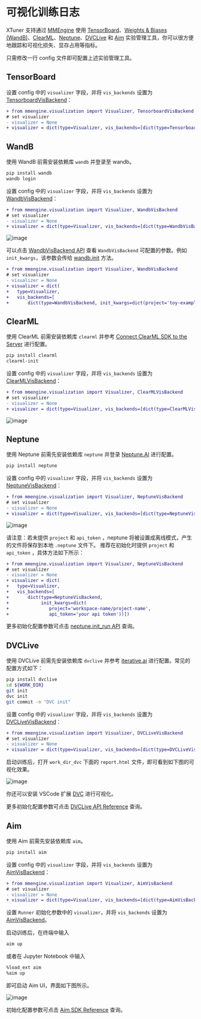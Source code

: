 # 可视化训练日志

XTuner 支持通过 [MMEngine](https://github.com/open-mmlab/mmengine) 使用 [TensorBoard](https://www.tensorflow.org/tensorboard?hl=zh-cn)、[Weights & Biases (WandB)](https://docs.wandb.ai/)、[ClearML](https://clear.ml/docs/latest/docs)、[Neptune](https://docs.neptune.ai/)、[DVCLive](https://dvc.org/doc/dvclive) 和 [Aim](https://aimstack.readthedocs.io/en/latest/overview.html) 实验管理工具，你可以很方便地跟踪和可视化损失、显存占用等指标。

只需修改一行 config 文件即可配置上述实验管理工具。

## TensorBoard

设置 config 中的 `visualizer` 字段，并将 `vis_backends` 设置为 [TensorboardVisBackend](https://github.com/open-mmlab/mmengine/blob/2c4516c62294964065d058d98799402f50afdef6/mmengine/visualization/vis_backend.py#L514)：

```diff
+ from mmengine.visualization import Visualizer, TensorboardVisBackend
# set visualizer
- visualizer = None
+ visualizer = dict(type=Visualizer, vis_backends=[dict(type=TensorboardVisBackend)])
```

## WandB

使用 WandB 前需安装依赖库 `wandb` 并登录至 wandb。

```bash
pip install wandb
wandb login
```

设置 config 中的 `visualizer` 字段，并将 `vis_backends` 设置为 [WandbVisBackend](https://github.com/open-mmlab/mmengine/blob/2c4516c62294964065d058d98799402f50afdef6/mmengine/visualization/vis_backend.py#L330)：

```diff
+ from mmengine.visualization import Visualizer, WandbVisBackend
# set visualizer
- visualizer = None
+ visualizer = dict(type=Visualizer, vis_backends=[dict(type=WandbVisBackend)])
```

![image](https://github.com/InternLM/xtuner/assets/41630003/fc16387a-3c83-4015-9235-8ec811077953)

可以点击 [WandbVisBackend API](https://github.com/open-mmlab/mmengine/blob/2c4516c62294964065d058d98799402f50afdef6/mmengine/visualization/vis_backend.py#L330) 查看 `WandbVisBackend` 可配置的参数。例如 `init_kwargs`，该参数会传给 [wandb.init](https://docs.wandb.ai/ref/python/init) 方法。

```diff
+ from mmengine.visualization import Visualizer, WandbVisBackend
# set visualizer
- visualizer = None
+ visualizer = dict(
+   type=Visualizer,
+   vis_backends=[
+       dict(type=WandbVisBackend, init_kwargs=dict(project='toy-example'))])
```

## ClearML

使用 ClearML 前需安装依赖库 `clearml` 并参考 [Connect ClearML SDK to the Server](https://clear.ml/docs/latest/docs/getting_started/ds/ds_first_steps#connect-clearml-sdk-to-the-server) 进行配置。

```bash
pip install clearml
clearml-init
```

设置 config 中的 `visualizer` 字段，并将 `vis_backends` 设置为 [ClearMLVisBackend](https://github.com/open-mmlab/mmengine/blob/2c4516c62294964065d058d98799402f50afdef6/mmengine/visualization/vis_backend.py#L859)：

```diff
+ from mmengine.visualization import Visualizer, ClearMLVisBackend
# set visualizer
- visualizer = None
+ visualizer = dict(type=Visualizer, vis_backends=[dict(type=ClearMLVisBackend)])
```

![image](https://github.com/InternLM/xtuner/assets/41630003/20961538-83eb-463e-91c5-1a359cb42112)

## Neptune

使用 Neptune 前需先安装依赖库 `neptune` 并登录 [Neptune.AI](https://docs.neptune.ai/) 进行配置。

```bash
pip install neptune
```

设置 config 中的 `visualizer` 字段，并将 `vis_backends` 设置为 [NeptuneVisBackend](https://github.com/open-mmlab/mmengine/blob/2c4516c62294964065d058d98799402f50afdef6/mmengine/visualization/vis_backend.py#L1000)：

```diff
+ from mmengine.visualization import Visualizer, NeptuneVisBackend
# set visualizer
- visualizer = None
+ visualizer = dict(type=Visualizer, vis_backends=[dict(type=NeptuneVisBackend)])
```

![image](https://github.com/InternLM/xtuner/assets/41630003/d346bead-68b3-48f1-ae0d-7ee7031189c8)

请注意：若未提供 `project` 和 `api_token` ，neptune 将被设置成离线模式，产生的文件将保存到本地 `.neptune` 文件下。
推荐在初始化时提供 `project` 和 `api_token` ，具体方法如下所示：

```diff
+ from mmengine.visualization import Visualizer, NeptuneVisBackend
# set visualizer
- visualizer = None
+ visualizer = dict(
+   type=Visualizer,
+   vis_backends=[
+       dict(type=NeptuneVisBackend,
+            init_kwargs=dict(
+               project='workspace-name/project-name',
+               api_token='your api token'))])
```

更多初始化配置参数可点击 [neptune.init_run API](https://docs.neptune.ai/api/neptune/#init_run) 查询。

## DVCLive

使用 DVCLive 前需先安装依赖库 `dvclive` 并参考 [iterative.ai](https://dvc.org/doc/start) 进行配置。常见的配置方式如下：

```bash
pip install dvclive
cd ${WORK_DIR}
git init
dvc init
git commit -m "DVC init"
```

设置 config 中的 `visualizer` 字段，并将 `vis_backends` 设置为 [DVCLiveVisBackend](https://github.com/open-mmlab/mmengine/blob/2c4516c62294964065d058d98799402f50afdef6/mmengine/visualization/vis_backend.py#L1144)：

```diff
+ from mmengine.visualization import Visualizer, DVCLiveVisBackend
# set visualizer
- visualizer = None
+ visualizer = dict(type=Visualizer, vis_backends=[dict(type=DVCLiveVisBackend)])
```

启动训练后，打开 `work_dir_dvc` 下面的 `report.html` 文件，即可看到如下图的可视化效果。

![image](https://github.com/InternLM/xtuner/assets/41630003/78f557a8-f1f1-429c-896f-1eb2132f3cec)

你还可以安装 VSCode 扩展 [DVC](https://marketplace.visualstudio.com/items?itemName=Iterative.dvc) 进行可视化。

更多初始化配置参数可点击 [DVCLive API Reference](https://dvc.org/doc/dvclive/live) 查询。

## Aim

使用 Aim 前需先安装依赖库 `aim`。

```bash
pip install aim
```

设置 config 中的 `visualizer` 字段，并将 `vis_backends` 设置为 [AimVisBackend](https://github.com/open-mmlab/mmengine/blob/2c4516c62294964065d058d98799402f50afdef6/mmengine/visualization/vis_backend.py#L1322)：

```diff
+ from mmengine.visualization import Visualizer, AimVisBackend
# set visualizer
- visualizer = None
+ visualizer = dict(type=Visualizer, vis_backends=[dict(type=AimVisBackend)])
```

设置 `Runner` 初始化参数中的 `visualizer`，并将 `vis_backends` 设置为 [AimVisBackend](mmengine.visualization.AimVisBackend)。

启动训练后，在终端中输入

```bash
aim up
```

或者在 Jupyter Notebook 中输入

```bash
%load_ext aim
%aim up
```

即可启动 Aim UI，界面如下图所示。

![image](https://github.com/InternLM/xtuner/assets/41630003/4b61089f-490a-46c1-8dd4-279bfa3f4bf4)

初始化配置参数可点击 [Aim SDK Reference](https://aimstack.readthedocs.io/en/latest/refs/sdk.html#module-aim.sdk.run) 查询。
